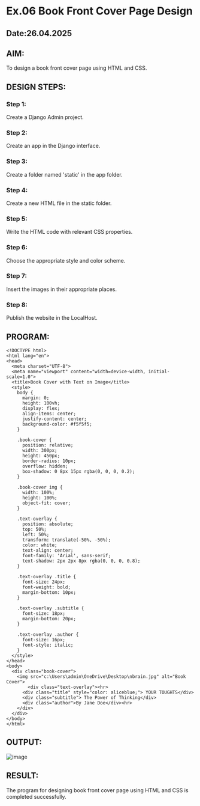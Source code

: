 # Ex.06 Book Front Cover Page Design
## Date:26.04.2025

## AIM:
To design a book front cover page using HTML and CSS.

## DESIGN STEPS:

### Step 1:
Create a Django Admin project.

### Step 2:
Create an app in the Django interface.

### Step 3:
Create a folder named 'static' in the app folder.

### Step 4:
Create a new HTML file in the static folder.

### Step 5:
Write the HTML code with relevant CSS properties.

### Step 6:
Choose the appropriate style and color scheme.

### Step 7:
Insert the images in their appropriate places.

### Step 8:
Publish the website in the LocalHost.

## PROGRAM:
```
<!DOCTYPE html>
<html lang="en">
<head>
  <meta charset="UTF-8">
  <meta name="viewport" content="width=device-width, initial-scale=1.0">
  <title>Book Cover with Text on Image</title>
  <style>
    body {
      margin: 0;
      height: 100vh;
      display: flex;
      align-items: center;
      justify-content: center;
      background-color: #f5f5f5;
    }

    .book-cover {
      position: relative;
      width: 300px;
      height: 450px;
      border-radius: 10px;
      overflow: hidden;
      box-shadow: 0 8px 15px rgba(0, 0, 0, 0.2);
    }

    .book-cover img {
      width: 100%;
      height: 100%;
      object-fit: cover;
    }

    .text-overlay {
      position: absolute;
      top: 50%;
      left: 50%;
      transform: translate(-50%, -50%);
      color: white;
      text-align: center;
      font-family: 'Arial', sans-serif;
      text-shadow: 2px 2px 8px rgba(0, 0, 0, 0.8);
    }

    .text-overlay .title {
      font-size: 24px;
      font-weight: bold;
      margin-bottom: 10px;
    }

    .text-overlay .subtitle {
      font-size: 18px;
      margin-bottom: 20px;
    }

    .text-overlay .author {
      font-size: 16px;
      font-style: italic;
    }
  </style>
</head>
<body>
  <div class="book-cover">
    <img src="c:\Users\admin\OneDrive\Desktop\nbrain.jpg" alt="Book Cover">
        <div class="text-overlay"><hr>
      <div class="title" style="color: aliceblue;"> YOUR TOUGHTS</div>
      <div class="subtitle"> The Power of Thinking</div>
      <div class="author">By Jane Doe</div><hr>
    </div>
  </div>
</body>
</html>
```


## OUTPUT:
![image](https://github.com/user-attachments/assets/a449b3fb-9ab4-4080-8070-2af9f3e882e6)



## RESULT:
The program for designing book front cover page using HTML and CSS is completed successfully.
